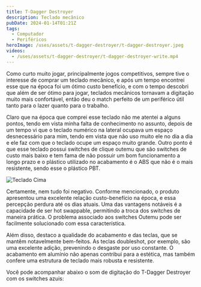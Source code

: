 ```yaml
---
title: T-Dagger Destroyer
description: Teclado mecânico
pubDate: 2024-01-14T01:21Z
tags:
  - Computador
  - Periféricos
heroImage: /uses/assets/t-dagger-destroyer/t-dagger-destroyer.jpeg
videos:
  - /uses/assets/t-dagger-destroyer/t-dagger-destroyer-write.mp4
---
```

Como curto muito jogar, principalmente jogos competitivos, sempre tive o interesse de comprar um teclado mecânico, e após um tempo encontrei esse que na época foi um ótimo custo benefício, e com o tempo descobri que além de ser ótimo para jogar, teclados mecânicos tornavam a digitação muito mais confortável, então deu o match perfeito de um periférico útil tanto para o lazer quanto para o trabalho.

Claro que na época que comprei esse teclado não me atentei a alguns pontos, tendo em vista minha falta de conhecimento no assunto, depois de um tempo vi que o teclado numérico na lateral ocupava um espaço desnecessário para mim, tendo em vista que não uso muito ele no dia a dia e ele faz com que o teclado ocupe um espaço muito grande. Outro ponto é que esse teclado possui switches de clique outemu que são switches de custo mais baixo e tem fama de não possuir um bom funcionamento a longo prazo e o plástico utilizado no acabamento é o ABS que não é o mais resistente, sendo esse o plástico PBT.

![Teclado Cima](/uses/assets/t-dagger-destroyer/teclado-cima.jpeg)

Certamente, nem tudo foi negativo. Conforme mencionado, o produto apresentou uma excelente relação custo-benefício na época, e essa percepção perdura até os dias atuais. Uma das vantagens notáveis é a capacidade de ser hot swappable, permitindo a troca dos switches de maneira prática. O problema associado aos switches Outemu pode ser facilmente solucionado com essa característica.

Além disso, destaco a qualidade do acabamento e das teclas, que se mantêm notavelmente bem-feitos. As teclas doubleshot, por exemplo, são uma excelente adição, prevenindo o desgaste por uso constante. O acabamento em alumínio não apenas contribui para a estética, mas também confere uma estrutura de teclado mais robusta e resistente.

Você pode acompanhar abaixo o som de digitação do T-Dagger Destroyer com os switches azuis: